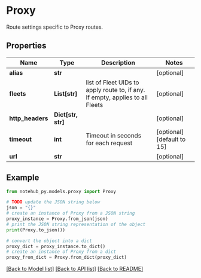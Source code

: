 # Proxy

Route settings specific to Proxy routes.

## Properties

| Name             | Type               | Description                                                                   | Notes                      |
| ---------------- | ------------------ | ----------------------------------------------------------------------------- | -------------------------- |
| **alias**        | **str**            |                                                                               | [optional]                 |
| **fleets**       | **List[str]**      | list of Fleet UIDs to apply route to, if any. If empty, applies to all Fleets | [optional]                 |
| **http_headers** | **Dict[str, str]** |                                                                               | [optional]                 |
| **timeout**      | **int**            | Timeout in seconds for each request                                           | [optional] [default to 15] |
| **url**          | **str**            |                                                                               | [optional]                 |

## Example

```python
from notehub_py.models.proxy import Proxy

# TODO update the JSON string below
json = "{}"
# create an instance of Proxy from a JSON string
proxy_instance = Proxy.from_json(json)
# print the JSON string representation of the object
print(Proxy.to_json())

# convert the object into a dict
proxy_dict = proxy_instance.to_dict()
# create an instance of Proxy from a dict
proxy_from_dict = Proxy.from_dict(proxy_dict)
```

[[Back to Model list]](../README.md#documentation-for-models) [[Back to API list]](../README.md#documentation-for-api-endpoints) [[Back to README]](../README.md)
